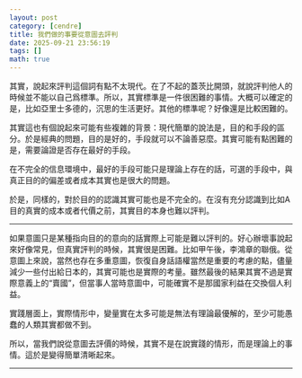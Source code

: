 ```yaml
---
layout: post
category: [cendre]
title: 我們做的事要從意圖去評判
date: 2025-09-21 23:56:19
tags: []
math: true
---
```


其實，說起來評判這個詞有點不太現代。在了不起的蓋茨比開頭，就說評判他人的時候並不能以自己爲標準。所以，其實標準是一件很困難的事情。大概可以確定的是，比如亞里士多德的，沉思的生活更好。其他的標準呢？好像還是比較困難的。

其實這也有個說起來可能有些複雜的背景：現代簡單的說法是，目的和手段的區分。於是經典的問題，目的是好的，手段就可以不論善惡麼。其實可能有點困難的是，需要論證是否存在最好的手段。

在不完全的信息環境中，最好的手段可能只是理論上存在的話，可選的手段中，與真正目的的偏差或者成本其實也是很大的問題。

於是，同樣的，對於目的的認識其實可能也是不完全的。在沒有充分認識到比如A目的真實的成本或者代價之前，其實目的本身也難以評判。

------

如果意圖只是某種指向目的的意向的話實際上可能是難以評判的。好心辦壞事說起來好像常見，但真實評判的時候，其實很是困難。比如甲午後，李鴻章的聯俄。從意圖上來說，當然也存在多重意圖，恢復自身話語權當然是重要的考慮的點，儘量減少一些付出給日本的，其實可能也是實際的考量。雖然最後的結果其實不過是實際意義上的“賣國”，但當事人當時意圖中，可能確實不是那國家利益在交換個人利益。

實踐層面上，實際情形中，變量實在太多可能是無法有理論最優解的，至少可能愚蠢的人類其實都做不到。

所以，當我們說從意圖去評價的時候，其實不是在說實踐的情形，而是理論上的事情。這於是變得簡單清晰起來。





--------




